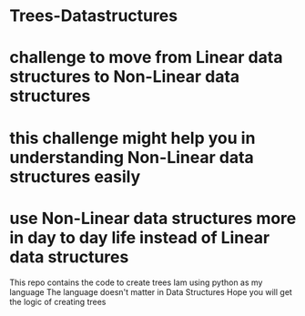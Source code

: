 # Trees-Datastructures
# challenge to move from Linear data structures to Non-Linear data structures
# this challenge might help you in understanding Non-Linear data structures easily
# use Non-Linear data structures more in day to day life instead of Linear data structures

This repo contains the code to create trees
Iam using python as my language
The language doesn't matter in Data Structures
Hope you will get the logic of creating trees
